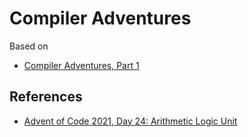 # Compiler Adventures

Based on

- [Compiler Adventures, Part 1](https://predr.ag/blog/compiler-adventures-part1-no-op-instructions)

## References

- [Advent of Code 2021, Day 24: Arithmetic Logic Unit](https://adventofcode.com/2021/day/24)
